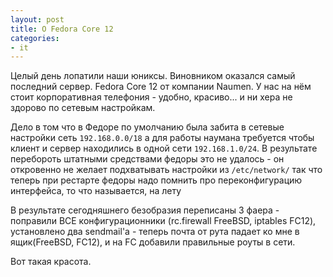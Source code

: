 ```yaml
---
layout: post
title: О Fedora Core 12 
categories:
- it
---
```

Целый день лопатили наши юниксы. Виновником оказался самый последний сервер. Fedora Core 12 от компании Naumen. У нас на нём стоит корпоративная телефония - удобно, красиво... и ни хера не здорово по сетевым настройкам.

Дело в том что в Федоре по умолчанию была забита в сетевые настройки сеть `192.168.0.0/18` а для работы наумана требуется чтобы клиент и сервер находились в одной сети `192.168.1.0/24`. В результате перебороть штатными средствами федоры это не удалось - он откровенно не желает подхватывать настройки из `/etc/network/` так что теперь при рестарте федоры надо помнить про переконфигурацию интерфейса, то что называется, на лету

В результате сегодняшнего безобразия переписаны 3 фаера - поправили ВСЕ конфигурационники (rc.firewall FreeBSD, iptables FC12), установлено два sendmail'а - теперь почта от рута падает ко мне в ящик(FreeBSD, FC12), и на FC добавили правильные роуты в сети.

Вот такая красота.
